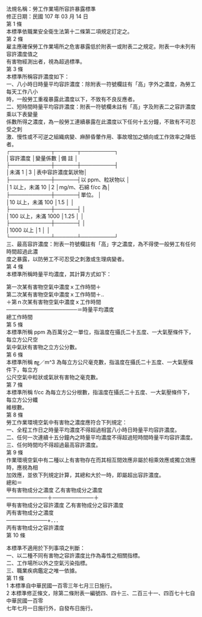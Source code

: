 法規名稱：勞工作業場所容許暴露標準  
修正日期：民國 107 年 03 月 14 日  
第 1 條  
本標準依職業安全衛生法第十二條第二項規定訂定之。  
第 2 條  
雇主應確保勞工作業場所之危害暴露低於附表一或附表二之規定。附表一中未列有容許濃度值之  
有害物經測出者，視為超過標準。  
第 3 條  
本標準所稱容許濃度如下：  
一、八小時日時量平均容許濃度：除附表一符號欄註有「高」字外之濃度，為勞工每天工作八小  
時，一般勞工重複暴露此濃度以下，不致有不良反應者。  
二、短時間時量平均容許濃度：附表一符號欄未註有「高」字及附表二之容許濃度乘以下表變量  
係數所得之濃度，為一般勞工連續暴露在此濃度以下任何十五分鐘，不致有不可忍受之刺  
激、慢性或不可逆之組織病變、麻醉昏暈作用、事故增加之傾向或工作效率之降低者。  
┌───────────┬──────┬─────────┐  
│容許濃度 │變量係數 │備 註 │  
├───────────┼──────┼─────────┤  
│未滿 1 │3 │表中容許濃度氣狀物│  
├───────────┼──────┤以 ppm、粒狀物以 │  
│1 以上，未滿 10 │2 │mg/m、石綿 f/cc 為│  
├───────────┼──────┤單位。 │  
│10 以上，未滿 100 │1.5 │ │  
├───────────┼──────┤ │  
│100 以上，未滿 1000 │1.25 │ │  
├───────────┼──────┤ │  
│1000 以上 │1 │ │  
└───────────┴──────┴─────────┘  
三、最高容許濃度：附表一符號欄註有「高」字之濃度，為不得使一般勞工有任何時間超過此濃  
度之暴露，以防勞工不可忍受之刺激或生理病變者。  
第 4 條  
本標準所稱時量平均濃度，其計算方式如下：  


第一次某有害物空氣中濃度ｘ工作時間＋  
第二次某有害物空氣中濃度ｘ工作時間＋..  
＋第ｎ次某有害物空氣中濃度ｘ工作時間  
───────────────────＝時量平均濃度  
總工作時間  
第 5 條  
本標準所稱 ppm 為百萬分之一單位，指溫度在攝氏二十五度、一大氣壓條件下，每立方公尺空  
氣中氣狀有害物之立方公分數。  
第 6 條  
本標準所稱 ㎎／m^3 為每立方公尺毫克數，指溫度在攝氏二十五度、一大氣壓條件下，每立方  
公尺空氣中粒狀或氣狀有害物之毫克數。  
第 7 條  
本標準所稱 f/cc 為每立方公分根數，指溫度在攝氏二十五度、一大氣壓條件下，每立方公分纖  
維根數。  
第 8 條  
勞工作業環境空氣中有害物之濃度應符合下列規定：  
一、全程工作日之時量平均濃度不得超過相當八小時日時量平均容許濃度。  
二、任何一次連續十五分鐘內之時量平均濃度不得超過短時間時量平均容許濃度。  
三、任何時間均不得超過最高容許濃度。  
第 9 條  
作業環境空氣中有二種以上有害物存在而其相互間效應非屬於相乘效應或獨立效應時，應視為相  
加效應，並依下列規定計算，其總和大於一時，即屬超出容許濃度。  
總和＝  
甲有害物成分之濃度 乙有害物成分之濃度  
───────────＋───────────＋  
甲有害物成分之容許濃度 乙有害物成分之容許濃度  
丙有害物成分之濃度  
───────────+．．．  
丙有害物成分之容許濃度  
第 10 條  


本標準不適用於下列事項之判斷：  
一、以二種不同有害物之容許濃度比作為毒性之相關指標。  
二、工作場所以外之空氣污染指標。  
三、職業疾病鑑定之唯一依據。  
第 11 條  
1 本標準自中華民國一百零三年七月三日施行。  
2 本標準修正條文，除第二條附表一編號四、四十三、二百三十一、四百七十七自中華民國一百零  
七年七月一日施行外，自發布日施行。  


